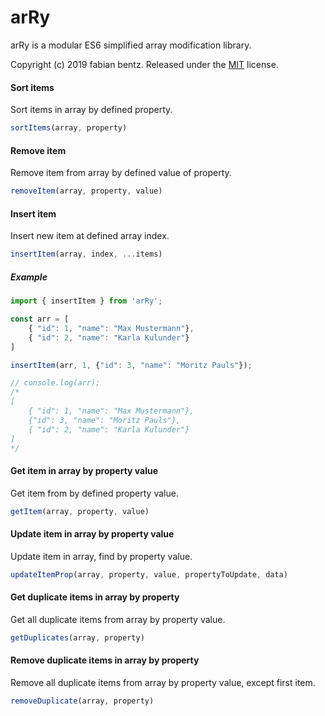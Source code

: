 arRy
=====
arRy is a modular ES6 simplified array modification library.


Copyright (c) 2019 fabian bentz.
Released under the [MIT](LICENSE) license.

#### Sort items
Sort items in array by defined property.
```javascript
sortItems(array, property)
```

#### Remove item
Remove item from array by defined value of property.
```javascript
removeItem(array, property, value)
```

#### Insert item
Insert new item at defined array index.
```javascript
insertItem(array, index, ...items)
```

##### Example

```javascript
import { insertItem } from 'arRy';

const arr = [
    { "id": 1, "name": "Max Mustermann"},
    { "id": 2, "name": "Karla Kulunder"}
]

insertItem(arr, 1, {"id": 3, "name": "Moritz Pauls"});

// console.log(arr);
/*
[
    { "id": 1, "name": "Max Mustermann"},
    {"id": 3, "name": "Moritz Pauls"},
    { "id": 2, "name": "Karla Kulunder"}
]
*/
```

#### Get item in array by property value
Get item from by defined property value.
```javascript
getItem(array, property, value)
```

#### Update item in array by property value
Update item in array, find by property value.
```javascript
updateItemProp(array, property, value, propertyToUpdate, data)
```

#### Get duplicate items in array by property
Get all duplicate items from array by property value.
```javascript
getDuplicates(array, property)
```

#### Remove duplicate items in array by property
Remove all duplicate items from array by property value, except first item.
```javascript
removeDuplicate(array, property)
```
